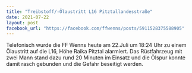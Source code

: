 ```yaml
---
title: "Treibstoff/-Ölaustritt L16 Pitztallandesstraße"
date: 2021-07-22
layout: post
facebook_url: "https://facebook.com/ffwenns/posts/5911528375588905"
---
```


Telefonisch wurde die FF Wenns heute am 22.Juli um 18:24 Uhr zu einem Ölaustritt auf die L16, Höhe Raika Pitztal alarmiert. Das Rüstfahrzeug mit zwei Mann stand dazu rund 20 Minuten im Einsatz und die Ölspur konnte damit rasch gebunden und die Gefahr beseitigt werden.